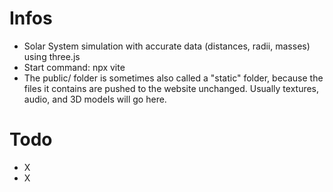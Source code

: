 # Infos
- Solar System simulation with accurate data (distances, radii, masses) using three.js
- Start command: npx vite
- The public/ folder is sometimes also called a "static" folder, because the files it contains are pushed to the website unchanged. Usually textures, audio, and 3D models will go here.


# Todo
- X
- X


